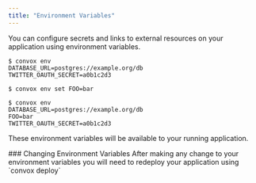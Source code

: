 ```yaml
---
title: "Environment Variables"
---
```

You can configure secrets and links to external resources on your application using environment variables.

```shell
$ convox env
DATABASE_URL=postgres://example.org/db
TWITTER_OAUTH_SECRET=a0b1c2d3

$ convox env set FOO=bar

$ convox env
DATABASE_URL=postgres://example.org/db
FOO=bar
TWITTER_OAUTH_SECRET=a0b1c2d3
```


These environment variables will be available to your running application.

<div class="block-callout block-show-callout type-info">
### Changing Environment Variables
After making any change to your environment variables you will need to redeploy your application using `convox deploy`
</div>
